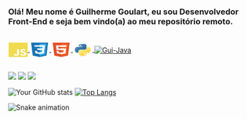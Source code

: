 ### Olá! Meu nome é Guilherme Goulart, eu sou Desenvolvedor Front-End e seja bem vindo(a) ao meu repositório remoto.

<div align="center">
  <a href="https://github.com/guilhermegoulart">
</div>
<div style="display: inline_block"><br>
  <img align="center" alt="Gui-Js" height="30" width="40" src="https://raw.githubusercontent.com/devicons/devicon/master/icons/javascript/javascript-plain.svg">
  <img align="center" alt="Gui-CSS" height="30" width="40" src="https://raw.githubusercontent.com/devicons/devicon/master/icons/css3/css3-original.svg">
  <img align="center" alt="Gui-HTML" height="30" width="40" src="https://raw.githubusercontent.com/devicons/devicon/master/icons/html5/html5-original.svg">
  <img align="center" alt="Gui-Python" height="30" width="40" src="https://raw.githubusercontent.com/devicons/devicon/master/icons/python/python-original.svg">
  <img align="center" alt="Gui-Java" height="30" width="40" src="https://cdn.jsdelivr.net/gh/devicons/devicon/icons/java/java-original.svg">
  
  ##
  
  <div>
    <a href="www.linkedin.com/in/guilherme-goulart-magela" target="_blank"><img src="https://img.shields.io/badge/-LinkedIn-%230077B5?style=for-the-badge&logo=linkedin&logoColor=white" target="_blank"></a> 
    <a href="https://www.instagram.com/guilherme_goulart.m/" target="_blank"><img src="https://img.shields.io/badge/-Instagram-%23E4405F?style=for-the-badge&logo=instagram&logoColor=black" target="_blank"></a>
     <a href = "mailto:guilhermegoulartmagela@gmail.com
"><img src="https://img.shields.io/badge/-Gmail-%23333?style=for-the-badge&logo=gmail&logoColor=white" target="_blank"></a>
    
  ![Your GitHub stats](https://github-readme-stats.vercel.app/api?username=guilhermegoulart&show_icons=true&theme=radical)
  [![Top Langs](https://github-readme-stats.vercel.app/api/top-langs/?username=guilhermegoulart&hide=html,css&layout=compact&theme=onedark)](https://github.com/anuraghazra/github-readme-stats)
  
  ![Snake animation](https://github.com/guilhermegoulart/guilhermegoulart/blob/output/github-contribution-grid-snake.svg)
  
  </div>
  
